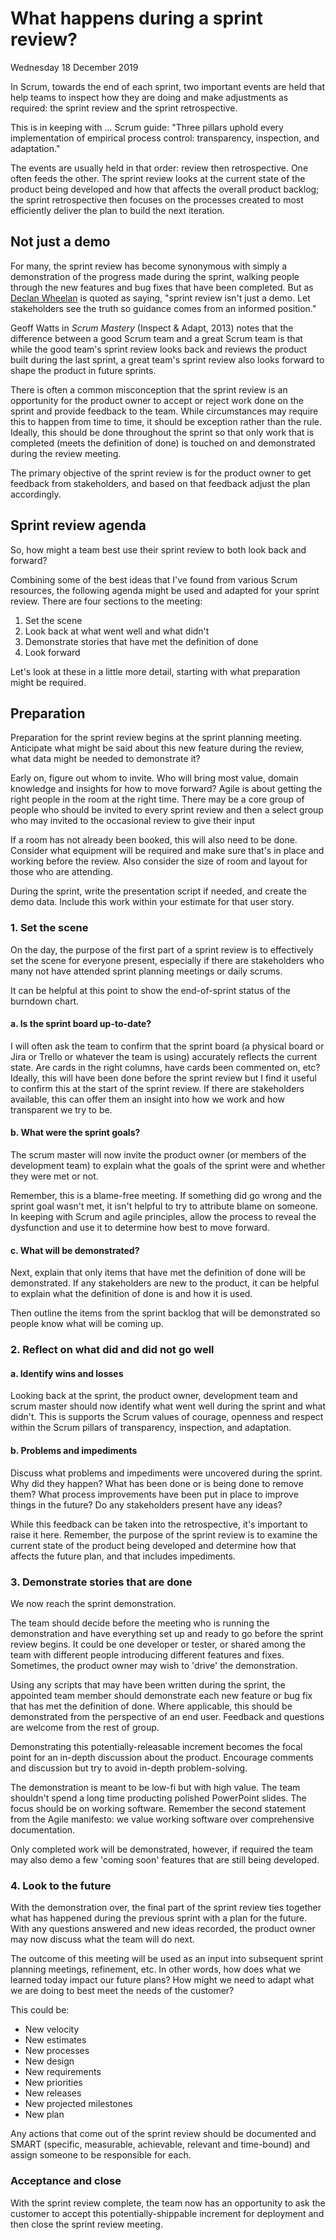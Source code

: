 
# What happens during a sprint review?

Wednesday 18 December 2019

In Scrum, towards the end of each sprint, two important events are held that help teams to inspect how they are doing and make adjustments as required: the sprint review and the sprint retrospective. 

This is in keeping with ... Scrum guide: "Three pillars uphold every implementation of empirical process control: transparency, inspection, and adaptation."

The events are usually held in that order: review then retrospective. One often feeds the other. The sprint review looks at the current state of the product being developed and how that affects the overall product backlog; the sprint retrospective then focuses on the processes created to most efficiently deliver the plan to build the next iteration.


## Not just a demo

For many, the sprint review has become synonymous with simply a demonstration of the progress made during the sprint, walking people through the new features and bug fixes that have been completed. But as [Declan Wheelan](https://twitter.com/AgileFortune/status/1206729797126311936) is quoted as saying, "sprint review isn't just a demo. Let stakeholders see the truth so guidance comes from an informed position."

Geoff Watts in _Scrum Mastery_ (Inspect & Adapt, 2013) notes that the difference between a good Scrum team and a great Scrum team is that while the good team's sprint review looks back and reviews the product built during the last sprint, a great team's sprint review also looks forward to shape the product in future sprints.

There is often a common misconception that the sprint review is an opportunity for the product owner to accept or reject work done on the sprint and provide feedback to the team. While circumstances may require this to happen from time to time, it should be exception rather than the rule. Ideally, this should be done throughout the sprint so that only work that is completed (meets the definition of done) is touched on and demonstrated during the review meeting.

The primary objective of the sprint review is for the product owner to get feedback from stakeholders, and based on that feedback adjust the plan accordingly.


## Sprint review agenda

So, how might a team best use their sprint review to both look back and forward?

Combining some of the best ideas that I've found from various Scrum resources, the following agenda might be used and adapted for your sprint review. There are four sections to the meeting:

1. Set the scene
2. Look back at what went well and what didn't
3. Demonstrate stories that have met the definition of done
4. Look forward

Let's look at these in a little more detail, starting with what preparation might be required.


## Preparation

Preparation for the sprint review begins at the sprint planning meeting. Anticipate what might be said about this new feature during the review, what data might be needed to demonstrate it?

Early on, figure out whom to invite. Who will bring most value, domain knowledge and insights for how to move forward? Agile is about getting the right people in the room at the right time.  There may be a core group of people who should be invited to every sprint review and then a select group who may invited to the occasional review to give their input 

If a room has not already been booked, this will also need to be done. Consider what equipment will be required and make sure that's in place and working before the review. Also consider the size of room and layout for those who are attending.

During the sprint, write the presentation script if needed, and create the demo data. Include this work within your estimate for that user story.


### 1. Set the scene

On the day, the purpose of the first part of a sprint review is to effectively set the scene for everyone present, especially if there are stakeholders who many not have attended sprint planning meetings or daily scrums.

It can be helpful at this point to show the end-of-sprint status of the burndown chart.

#### a. Is the sprint board up-to-date?

I will often ask the team to confirm that the sprint board (a physical board or Jira or Trello or whatever the team is using) accurately reflects the current state. Are cards in the right columns, have cards been commented on, etc? Ideally, this will have been done before the sprint review but I find it useful to confirm this at the start of the sprint review. If there are stakeholders available, this can offer them an insight into how we work and how transparent we try to be.

#### b. What were the sprint goals?

The scrum master will now invite the product owner (or members of the development team) to explain what the goals of the sprint were and whether they were met or not.

Remember, this is a blame-free meeting. If something did go wrong and the sprint goal wasn't met, it isn't helpful to try to attribute blame on someone. In keeping with Scrum and agile principles, allow the process to reveal the dysfunction and use it to determine how best to move forward.

#### c. What will be demonstrated?

Next, explain that only items that have met the definition of done will be demonstrated. If any stakeholders are new to the product, it can be helpful to explain what the definition of done is and how it is used.

Then outline the items from the sprint backlog that will be demonstrated so people know what will be coming up.


### 2. Reflect on what did and did not go well

#### a. Identify wins and losses

Looking back at the sprint, the product owner, development team and scrum master should now identify what went well during the sprint and what didn't. This is supports the Scrum values of courage, openness and respect within the Scrum pillars of transparency, inspection, and adaptation.

#### b. Problems and impediments

Discuss what problems and impediments were uncovered during the sprint. Why did they happen? What has been done or is being done to remove them? What process improvements have been put in place to improve things in the future? Do any stakeholders present have any ideas?

While this feedback can be taken into the retrospective, it's important to raise it here. Remember, the purpose of the sprint review is to examine the current state of the product being developed and determine how that affects the future plan, and that includes impediments.


### 3. Demonstrate stories that are done

We now reach the sprint demonstration.

The team should decide before the meeting who is running the demonstration and have everything set up and ready to go before the sprint review begins. It could be one developer or tester, or shared among the team with different people introducing different features and fixes. Sometimes, the product owner may wish to 'drive' the demonstration.

Using any scripts that may have been written during the sprint, the appointed team member should demonstrate each new feature or bug fix that has met the definition of done. Where applicable, this should be demonstrated from the perspective of an end user. Feedback and questions are welcome from the rest of group.

Demonstrating this potentially-releasable increment becomes the focal point for an in-depth discussion about the product. Encourage comments and discussion but try to avoid in-depth problem-solving.

The demonstration is meant to be low-fi but with high value. The team shouldn't spend a long time producting polished PowerPoint slides. The focus should be on working software. Remember the second statement from the Agile manifesto: we value working software over comprehensive documentation.

Only completed work will be demonstrated, however, if required the team may also demo a few 'coming soon' features that are still being developed.


### 4. Look to the future

With the demonstration over, the final part of the sprint review ties together what has happened during the previous sprint with a plan for the future. With any questions answered and new ideas recorded, the product owner may now discuss what the team will do next.

The outcome of this meeting will be used as an input into subsequent sprint planning meetings, refinement, etc. In other words, how does what we learned today impact our future plans? How might we need to adapt what we are doing to best meet the needs of the customer?

This could be:

* New velocity
* New estimates
* New processes
* New design
* New requirements
* New priorities
* New releases
* New projected milestones
* New plan

Any actions that come out of the sprint review should be documented and SMART (specific, measurable, achievable, relevant and time-bound) and assign someone to be responsible for each.


### Acceptance and close

With the sprint review complete, the team now has an opportunity to ask the customer to accept this potentially-shippable increment for deployment and then close the sprint review meeting.